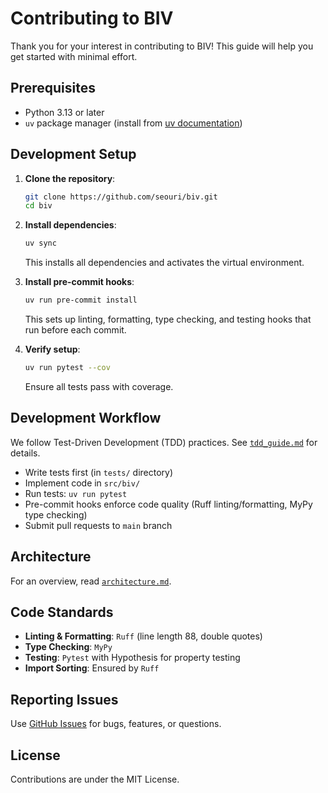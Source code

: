 # Contributing to BIV

Thank you for your interest in contributing to BIV! This guide will help you get started with minimal effort.

## Prerequisites

- Python 3.13 or later
- `uv` package manager (install from [uv documentation](https://docs.astral.sh/uv/getting-started/installation/))

## Development Setup

1. **Clone the repository**:
   ```sh
   git clone https://github.com/seouri/biv.git
   cd biv
   ```

2. **Install dependencies**:
   ```sh
   uv sync
   ```
   This installs all dependencies and activates the virtual environment.

3. **Install pre-commit hooks**:
   ```sh
   uv run pre-commit install
   ```
   This sets up linting, formatting, type checking, and testing hooks that run before each commit.

4. **Verify setup**:
   ```sh
   uv run pytest --cov
   ```
   Ensure all tests pass with coverage.

## Development Workflow

We follow Test-Driven Development (TDD) practices. See [`tdd_guide.md`](tdd_guide.md) for details.

- Write tests first (in `tests/` directory)
- Implement code in `src/biv/`
- Run tests: `uv run pytest`
- Pre-commit hooks enforce code quality (Ruff linting/formatting, MyPy type checking)
- Submit pull requests to `main` branch

## Architecture

For an overview, read [`architecture.md`](architecture.md).

## Code Standards

- **Linting & Formatting**: `Ruff` (line length 88, double quotes)
- **Type Checking**: `MyPy`
- **Testing**: `Pytest` with Hypothesis for property testing
- **Import Sorting**: Ensured by `Ruff`

## Reporting Issues

Use [GitHub Issues](https://github.com/seouri/biv/issues) for bugs, features, or questions.

## License

Contributions are under the MIT License.

